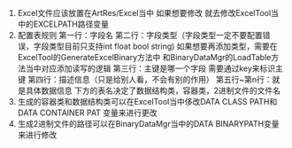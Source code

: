 1. Excel文件应该放置在ArtRes/Excel当中
  如果想要修改 就去修改ExcelTool当中的EXCELPATH路径变量
2. 配置表规则
  第一行：字段名
  第二行：字段类型（字段类型一定不要配置错误，字段类型目前只支持int float bool string)
  如果想要再添加类型，需要在ExcelTool的GenerateExcelBinary方法中
  和BinaryDataMgr的LoadTable方法当中对应添加读写的逻辑
  第三行：主键是哪一个字段 需要通过key来标识主键
  第四行：描述信息（只是给别人看，不会有别的作用）
  第五行~第n行：就是具体数据信息
  下方的表名决定了数据结构类，容器类，2进制文件的文件名
3. 生成的容器类和数据结构类可以在ExcelTool当中侈改DATA CLASS PATH和DATA CONTAINER PAT
  变量来进行更改
4. 生成2进制文件的路径可以在BinaryDataMgr当中的DATA BINARYPATH变量来进行修改